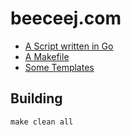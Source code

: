 # beeceej.com

- [A Script written in Go](cmd/main.go)
- [A Makefile](Makefile)
- [Some Templates](./templates)


## Building

```
make clean all
```

